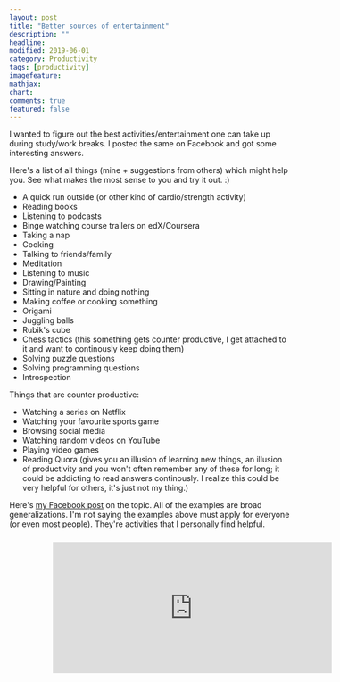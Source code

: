 ```yaml
---
layout: post
title: "Better sources of entertainment"
description: ""
headline: 
modified: 2019-06-01
category: Productivity
tags: [productivity]
imagefeature: 
mathjax: 
chart: 
comments: true
featured: false
---
```


I wanted to figure out the best activities/entertainment one can take up during study/work breaks. I posted the same on Facebook and got some interesting answers. 

Here's a list of all things (mine + suggestions from others) which might help you. See what makes the most sense to you and try it out. :)
* A quick run outside (or other kind of cardio/strength activity)
* Reading books
* Listening to podcasts
* Binge watching course trailers on edX/Coursera
* Taking a nap
* Cooking
* Talking to friends/family
* Meditation
* Listening to music
* Drawing/Painting
* Sitting in nature and doing nothing
* Making coffee or cooking something
* Origami
* Juggling balls
* Rubik's cube
* Chess tactics (this something gets counter productive, I get attached to it and want to continously keep doing them)
* Solving puzzle questions
* Solving programming questions
* Introspection

Things that are counter productive:
* Watching a series on Netflix
* Watching your favourite sports game
* Browsing social media
* Watching random videos on YouTube
* Playing video games
* Reading Quora (gives you an illusion of learning new things, an illusion of productivity and you won't often remember any of these for long; it could be addicting to read answers continously. I realize this could be very helpful for others, it's just not my thing.)

Here's [my Facebook post](https://www.facebook.com/psurya1994/posts/10219251492907760) on the topic. All of the examples are broad generalizations. I'm not saying the examples above must apply for everyone (or even most people). They're activities that I personally find helpful.

<div style="height:100%;width:100%;text-align:center;padding: 2% 15% 2% 15%;">
	<iframe src="https://www.facebook.com/plugins/post.php?href=https%3A%2F%2Fwww.facebook.com%2Fpsurya1994%2Fposts%2F10219251492907760&width=500" width="500" height="235" style="border:none;overflow:hidden" scrolling="no" frameborder="0" allowTransparency="true" allow="encrypted-media"></iframe>
</div>